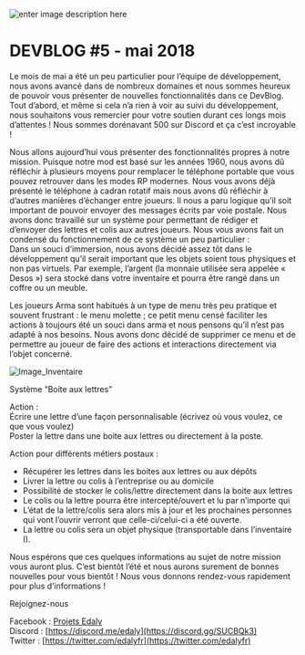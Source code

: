 ![enter image description here](https://www.edaly.fr/wp-content/uploads/2018/05/DB_5_Website-1200x675.png)
# DEVBLOG #5 - mai 2018

Le mois de mai a été un peu particulier pour l’équipe de développement, nous avons avancé dans de nombreux domaines et nous sommes heureux de pouvoir vous présenter de nouvelles fonctionnalités dans ce DevBlog. Tout d’abord, et même si cela n’a rien à voir au suivi du développement, nous souhaitons vous remercier pour votre soutien durant ces longs mois d’attentes ! Nous sommes dorénavant 500 sur Discord et ça c’est incroyable !

Nous allons aujourd’hui vous présenter des fonctionnalités propres à notre mission. Puisque notre mod est basé sur les années 1960, nous avons dû réfléchir à plusieurs moyens pour remplacer le téléphone portable que vous pouvez retrouver dans les modes RP modernes. Nous vous avons déjà présenté le téléphone à cadran rotatif mais nous avons dû réfléchir à d’autres manières d’échanger entre joueurs. Il nous a paru logique qu’il soit important de pouvoir envoyer des messages écrits par voie postale. Nous avons donc travaillé sur un système pour permettant de rédiger et d’envoyer des lettres et colis aux autres joueurs. Nous vous avons fait un condensé du fonctionnement de ce système un peu particulier :  
Dans un souci d’immersion, nous avons décidé assez tôt dans le développement qu’il serait important que les objets soient tous physiques et non pas virtuels. Par exemple, l’argent (la monnaie utilisée sera appelée « Desos ») sera stocké dans votre inventaire et pourra être rangé dans un coffre ou un meuble.

Les joueurs Arma sont habitués à un type de menu très peu pratique et souvent frustrant : le menu molette ; ce petit menu censé faciliter les actions à toujours été un souci dans arma et nous pensons qu’il n’est pas adapté à nos besoins. Nous avons donc décidé de supprimer ce menu et de permettre au joueur de faire des actions et interactions directement via l’objet concerné.

![Image_Inventaire](https://www.edaly.fr/wp-content/uploads/2018/05/20180518201802_1-1024x576.jpg)

Système “Boite aux lettres”

Action :  
Écrire une lettre d’une façon personnalisable (écrivez où vous voulez, ce que vous voulez)  
Poster la lettre dans une boite aux lettres ou directement à la poste.

Action pour différents métiers postaux :

-   Récupérer les lettres dans les boites aux lettres ou aux dépôts
-   Livrer la lettre ou colis à l’entreprise ou au domicile
-   Possibilité de stocker le colis/lettre directement dans la boite aux lettres
-   Le colis ou la lettre pourra être intercepté/ouvert et lu par n’importe qui
-   L’état de la lettre/colis sera alors mis à jour et les prochaines personnes qui vont l’ouvrir verront que celle-ci/celui-ci a été ouverte.
-   La lettre ou colis sera un objet physique (transportable dans l’inventaire I).

Nous espérons que ces quelques informations au sujet de notre mission vous auront plus. C’est bientôt l’été et nous aurons surement de bonnes nouvelles pour vous bientôt ! Nous vous donnons rendez-vous rapidement pour plus d’informations !

Rejoignez-nous

Facebook : [Projets Edaly](https://www.facebook.com/Projets-Edaly-216092102257899/)  
Discord : [https://discord.me/edaly](https://discord.gg/SUCBQk3)  
Twitter : [https://twitter.com/edalyfr](https://twitter.com/edalyfr)
